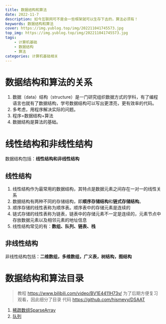 ```yaml
---
title: 数据结构和算法
date: 2022-11-7
description: 如今互联网可不是会一些框架就可以生存下去的，算法必须有！
keywords: 数据结构和算法
cover: https://img.yublog.top/img/202211041745573.jpg
top_img: https://img.yublog.top/img/202211041745573.jpg
tags: 
	- 计算机基础
	- 数据结构
	- 算法
categories: 计算机基础相关
---
```



# 数据结构和算法的关系
1. 数据（data）结构（structure）是一门研究组织数据方式的学科，有了编程语言也就有了数据结构，学号数据结构可以写出更漂亮，更有效率的代码。
2. 多考虑，用程序解决实际的问题。
3. 程序=数据结构+算法
4. 数据结构是算法的基础。
# 线性结构和非线性结构
数据结构包括：**线性结构和非线性结构**
## 线性结构
1. 线性结构作为最常用的数据结构，其特点是数据元素之间存在一对一的线性关系
2. 数据结构有两种不同的存储结构，即**顺序存储结构**和**链式存储结构**。
3. 顺序存储的线性表称为顺序表。顺序表中的存储元素是连续的
4. 链式存储的线性表称为链表，链表中的存储元素不一定是连续的，元素节点中存放数据元素以及相邻元素的地址信息
5. 线性结构常见的有：**数组、队列、链表、栈**
## 非线性结构
非线性结构包括：**二维数组，多维数组，广义表，树结构，图结构**

# 数据结构和算法目录
> 教程 https://www.bilibili.com/video/BV1E4411H73v/
> 为了后期方便复习观看，因此细分了目录
> 代码 https://github.com/hismeyy/DSAAT

1. <a href="/Data-structures-and-algorithms/sparseArray">稀疏数组SparseArray</a>
2. <a href="/ma">队列</a>
